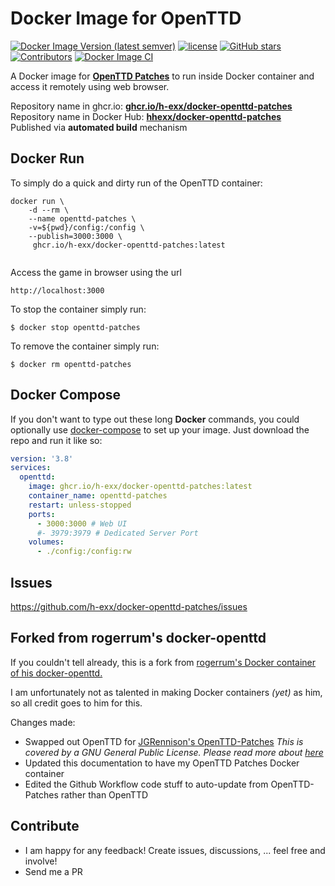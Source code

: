 # Docker Image for OpenTTD

[![Docker Image Version (latest semver)](https://img.shields.io/docker/v/hhexx/docker-openttd-patches?sort=semver)](https://hub.docker.com/r/hhexx/docker-openttd-patches/tags)
[![license](https://img.shields.io/github/license/h-exx/docker-openttd-patches)](https://github.com/rogerrum/docker-openttd/blob/main/LICENSE)
[![GitHub stars](https://img.shields.io/github/stars/h-exx/docker-openttd-patches.svg)](https://github.com/h-exx/docker-openttd-patches)
[![Contributors](https://img.shields.io/github/contributors/h-exx/docker-openttd-patches.svg)](https://github.com/h-exx/docker-openttd-patches/graphs/contributors)
[![Docker Image CI](https://github.com/h-exx/docker-openttd-patches/actions/workflows/dockerimage.yml/badge.svg)](https://github.com/h-exx/docker-openttd-patches/actions/workflows/dockerimage.yml)


A Docker image for **[OpenTTD Patches](https://github.com/JGRennison/OpenTTD-patche)** to run inside Docker container and access it remotely using web browser.

Repository name in ghcr.io: **[ghcr.io/h-exx/docker-openttd-patches](https://ghcr.io/h-exx/docker-openttd-patches)**  
Repository name in Docker Hub: **[hhexx/docker-openttd-patches](https://hub.docker.com/r/hhexx/docker-openttd-patches)**  
Published via **automated build** mechanism  

## Docker Run
To simply do a quick and dirty run of the OpenTTD container:
```
docker run \
    -d --rm \
    --name openttd-patches \
    -v=${pwd}/config:/config \
    --publish=3000:3000 \
     ghcr.io/h-exx/docker-openttd-patches:latest
  
```
Access the game in browser using the url
```
http://localhost:3000
```
To stop the container simply run:
```
$ docker stop openttd-patches
```
To remove the container simply run:
```
$ docker rm openttd-patches
```

## Docker Compose
If you don't want to type out these long **Docker** commands, you could
optionally use [docker-compose](https://docs.docker.com/compose/) to set up your
image. Just download the repo and run it like so:

```yaml
version: '3.8'
services:
  openttd:
    image: ghcr.io/h-exx/docker-openttd-patches:latest
    container_name: openttd-patches
    restart: unless-stopped
    ports:
      - 3000:3000 # Web UI
      #- 3979:3979 # Dedicated Server Port
    volumes:
      - ./config:/config:rw
```

## Issues
https://github.com/h-exx/docker-openttd-patches/issues

## Forked from rogerrum's docker-openttd
If you couldn't tell already, this is a fork from [rogerrum's Docker container of his docker-openttd.](https://github.com/rogerrum/docker-openttd)

I am unfortunately not as talented in making Docker containers *(yet)* as him, so all credit goes to him for this.

Changes made:
- Swapped out OpenTTD for [JGRennison's OpenTTD-Patches](https://github.com/JGRennison/OpenTTD-patches) *This is covered by a GNU General Public License. Please read more about [here](https://github.com/JGRennison/OpenTTD-patches?tab=License-1-ov-file#:~:text=readme%20for%20details-,GNU%20General%20Public%20License,-Version%202%2C%20June)*
- Updated this documentation to have my OpenTTD Patches Docker container
- Edited the Github Workflow code stuff to auto-update from OpenTTD-Patches rather than OpenTTD

## Contribute
* I am happy for any feedback! Create issues, discussions, ... feel free and involve!
* Send me a PR
